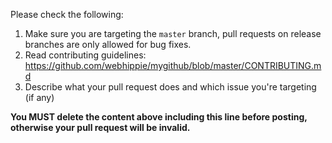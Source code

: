 Please check the following:

1. Make sure you are targeting the `master` branch, pull requests on release branches are only allowed for bug fixes.
2. Read contributing guidelines: https://github.com/webhippie/mygithub/blob/master/CONTRIBUTING.md
3. Describe what your pull request does and which issue you're targeting (if any)

**You MUST delete the content above including this line before posting, otherwise your pull request will be invalid.**

